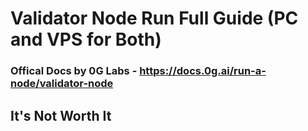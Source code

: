 # Validator Node Run Full Guide (PC and VPS for Both)

### Offical Docs by 0G Labs - https://docs.0g.ai/run-a-node/validator-node



## It's Not Worth It
